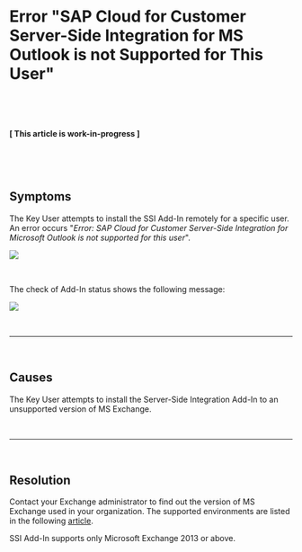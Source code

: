 # Error "SAP Cloud for Customer Server-Side Integration for MS Outlook is not Supported for This User"

&nbsp;

&nbsp;

**[ This article is work-in-progress ]**

&nbsp;

&nbsp;

## Symptoms

The Key User attempts to install the SSI Add-In remotely for a specific user. An error occurs "*Error: SAP Cloud for Customer Server-Side Integration for Microsoft Outlook is not supported for this user*".

<p>
<img src= "..\..\assets\images\ssi-not-supported-for-this-user\3.png">
</p>

&nbsp;

The check of Add-In status shows the following message:

<p>
<img src= "..\..\assets\images\ssi-not-supported-for-this-user\5.png">
</p>

&nbsp;

* * *

&nbsp;

## Causes

The Key User attempts to install the Server-Side Integration Add-In to an unsupported version of MS Exchange.

&nbsp;

* * *

&nbsp;

## Resolution

Contact your Exchange administrator to find out the version of MS Exchange used in your organization. The supported environments are listed in the following [article](../supported-environments/).

SSI Add-In supports only Microsoft Exchange 2013 or above.

<!-- Need to clarify the supported versions of MS Exchange.
There is no information on supported environments on SAP Help Portal -->

&nbsp;

&nbsp;